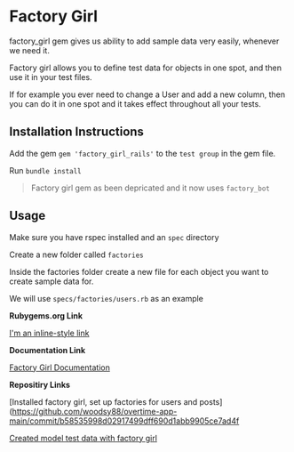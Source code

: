 # Factory Girl
factory_girl gem gives us ability to add sample data very easily, whenever we need it.

Factory girl allows you to define test data for objects in one spot, and then use it in your test files.

If for example you ever need to change a User and add a new column, then you can do it in one spot and it takes effect throughout all your tests.


## Installation Instructions

Add the gem  ```gem 'factory_girl_rails'``` to the ```test group``` in the gem file.

Run ```bundle install```

> Factory girl gem as been depricated and it now uses ```factory_bot```

## Usage

Make sure you have rspec installed and an ```spec``` directory

Create a new folder called ```factories```

Inside the factories folder create a new file for each object you want to create sample data for.

We will use ```specs/factories/users.rb``` as an example

**Rubygems.org Link**

[I'm an inline-style link](https://www.google.com)

**Documentation Link**

[Factory Girl Documentation](http://www.rubydoc.info/gems/factory_girl/file/GETTING_STARTED.md)

**Repositiry Links**

[Installed factory girl, set up factories for users and posts](https://github.com/woodsy88/overtime-app-main/commit/b58535998d02917499dff690d1abb9905ce7ad4f

[Created model test data with factory girl](https://github.com/woodsy88/overtime-app-main/commit/e7646447d39f1108b404e10e7079d423122bad8c)